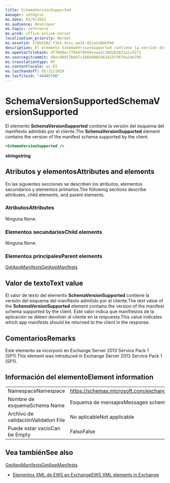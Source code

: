 ```yaml
---
title: SchemaVersionSupported
manager: sethgros
ms.date: 03/9/2015
ms.audience: Developer
ms.topic: reference
ms.prod: office-online-server
localization_priority: Normal
ms.assetid: 578b1682-f3e1-4ccc-aa24-d2ca1a9de596
description: El elemento SchemaVersionSupported contiene la versión del esquema del manifiesto admitido por el cliente.
ms.openlocfilehash: df70d8ecf78b4f9b99ceaa3c28d2b1831a1c6171
ms.sourcegitcommit: 88ec988f2bb67c1866d06b361615f3674a24e795
ms.translationtype: MT
ms.contentlocale: es-ES
ms.lasthandoff: 05/31/2020
ms.locfileid: "44465796"
---
```

# <a name="schemaversionsupported"></a><span data-ttu-id="6f74f-103">SchemaVersionSupported</span><span class="sxs-lookup"><span data-stu-id="6f74f-103">SchemaVersionSupported</span></span>

<span data-ttu-id="6f74f-104">El elemento **SchemaVersionSupported** contiene la versión del esquema del manifiesto admitido por el cliente.</span><span class="sxs-lookup"><span data-stu-id="6f74f-104">The **SchemaVersionSupported** element contains the version of the manifest schema supported by the client.</span></span> 
  
```XML
<SchemaVersionSupported />
```

 <span data-ttu-id="6f74f-105">**string**</span><span class="sxs-lookup"><span data-stu-id="6f74f-105">**string**</span></span>
## <a name="attributes-and-elements"></a><span data-ttu-id="6f74f-106">Atributos y elementos</span><span class="sxs-lookup"><span data-stu-id="6f74f-106">Attributes and elements</span></span>

<span data-ttu-id="6f74f-107">En las siguientes secciones se describen los atributos, elementos secundarios y elementos primarios.</span><span class="sxs-lookup"><span data-stu-id="6f74f-107">The following sections describe attributes, child elements, and parent elements.</span></span>
  
### <a name="attributes"></a><span data-ttu-id="6f74f-108">Atributos</span><span class="sxs-lookup"><span data-stu-id="6f74f-108">Attributes</span></span>

<span data-ttu-id="6f74f-109">Ninguna.</span><span class="sxs-lookup"><span data-stu-id="6f74f-109">None.</span></span>
  
### <a name="child-elements"></a><span data-ttu-id="6f74f-110">Elementos secundarios</span><span class="sxs-lookup"><span data-stu-id="6f74f-110">Child elements</span></span>

<span data-ttu-id="6f74f-111">Ninguna.</span><span class="sxs-lookup"><span data-stu-id="6f74f-111">None.</span></span>
  
### <a name="parent-elements"></a><span data-ttu-id="6f74f-112">Elementos principales</span><span class="sxs-lookup"><span data-stu-id="6f74f-112">Parent elements</span></span>

[<span data-ttu-id="6f74f-113">GetAppManifests</span><span class="sxs-lookup"><span data-stu-id="6f74f-113">GetAppManifests</span></span>](getappmanifests.md)
  
## <a name="text-value"></a><span data-ttu-id="6f74f-114">Valor de texto</span><span class="sxs-lookup"><span data-stu-id="6f74f-114">Text value</span></span>

<span data-ttu-id="6f74f-115">El valor de texto del elemento **SchemaVersionSupported** contiene la versión del esquema del manifiesto admitido por el cliente.</span><span class="sxs-lookup"><span data-stu-id="6f74f-115">The text value of the **SchemaVersionSupported** element contains the version of the manifest schema supported by the client.</span></span> <span data-ttu-id="6f74f-116">Este valor indica qué manifiestos de la aplicación se deben devolver al cliente en la respuesta.</span><span class="sxs-lookup"><span data-stu-id="6f74f-116">This value indicates which app manifests should be returned to the client in the response.</span></span> 
  
## <a name="remarks"></a><span data-ttu-id="6f74f-117">Comentarios</span><span class="sxs-lookup"><span data-stu-id="6f74f-117">Remarks</span></span>

<span data-ttu-id="6f74f-118">Este elemento se incorporó en Exchange Server 2013 Service Pack 1 (SP1).</span><span class="sxs-lookup"><span data-stu-id="6f74f-118">This element was introduced in Exchange Server 2013 Service Pack 1 (SP1).</span></span>
  
## <a name="element-information"></a><span data-ttu-id="6f74f-119">Información del elemento</span><span class="sxs-lookup"><span data-stu-id="6f74f-119">Element information</span></span>

|||
|:-----|:-----|
|<span data-ttu-id="6f74f-120">Namespace</span><span class="sxs-lookup"><span data-stu-id="6f74f-120">Namespace</span></span>  <br/> | https://schemas.microsoft.com/exchange/services/2006/messages  <br/> |
|<span data-ttu-id="6f74f-121">Nombre de esquema</span><span class="sxs-lookup"><span data-stu-id="6f74f-121">Schema Name</span></span>  <br/> |<span data-ttu-id="6f74f-122">Esquema de mensajes</span><span class="sxs-lookup"><span data-stu-id="6f74f-122">Messages schema</span></span>  <br/> |
|<span data-ttu-id="6f74f-123">Archivo de validación</span><span class="sxs-lookup"><span data-stu-id="6f74f-123">Validation File</span></span>  <br/> |<span data-ttu-id="6f74f-124">No aplicable</span><span class="sxs-lookup"><span data-stu-id="6f74f-124">Not applicable</span></span>  <br/> |
|<span data-ttu-id="6f74f-125">Puede estar vacío</span><span class="sxs-lookup"><span data-stu-id="6f74f-125">Can be Empty</span></span>  <br/> |<span data-ttu-id="6f74f-126">Falso</span><span class="sxs-lookup"><span data-stu-id="6f74f-126">False</span></span>  <br/> |
   
## <a name="see-also"></a><span data-ttu-id="6f74f-127">Vea también</span><span class="sxs-lookup"><span data-stu-id="6f74f-127">See also</span></span>



[<span data-ttu-id="6f74f-128">GetAppManifests</span><span class="sxs-lookup"><span data-stu-id="6f74f-128">GetAppManifests</span></span>](getappmanifests.md)


- [<span data-ttu-id="6f74f-129">Elementos XML de EWS en Exchange</span><span class="sxs-lookup"><span data-stu-id="6f74f-129">EWS XML elements in Exchange</span></span>](ews-xml-elements-in-exchange.md)

